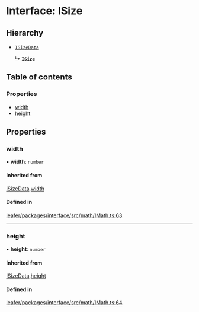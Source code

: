 # Interface: ISize

## Hierarchy

- [`ISizeData`](ISizeData.md)

  ↳ **`ISize`**

## Table of contents

### Properties

- [width](ISize.md#width)
- [height](ISize.md#height)

## Properties

### width

• **width**: `number`

#### Inherited from

[ISizeData](ISizeData.md).[width](ISizeData.md#width)

#### Defined in

[leafer/packages/interface/src/math/IMath.ts:63](https://github.com/leaferjs/leafer/blob/985f85e/packages/interface/src/math/IMath.ts#L63)

___

### height

• **height**: `number`

#### Inherited from

[ISizeData](ISizeData.md).[height](ISizeData.md#height)

#### Defined in

[leafer/packages/interface/src/math/IMath.ts:64](https://github.com/leaferjs/leafer/blob/985f85e/packages/interface/src/math/IMath.ts#L64)
